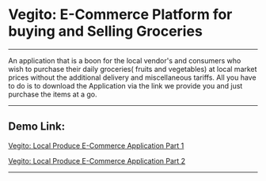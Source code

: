 # Vegito: E-Commerce Platform for buying and Selling Groceries
***
An application that is a boon for the local vendor's and consumers who wish to purchase their daily groceries( fruits and vegetables) at local market prices without the additional delivery and miscellaneous tariffs. All you have to do is to download the Application via the link we provide you and just purchase the items at a go.
***
## Demo Link:
[Vegito: Local Produce E-Commerce Application Part 1](https://youtu.be/A9-1Mq6-mXg)

[Vegito: Local Produce E-Commerce Application Part 2](https://youtu.be/2xLqhVdEAKE)
***
